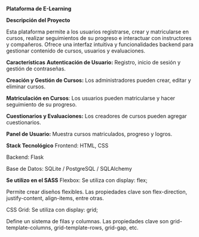 **Plataforma de E-Learning**

__Descripción del Proyecto__

Esta plataforma permite a los usuarios registrarse, crear y matricularse en cursos, 
realizar seguimientos de su progreso e interactuar con instructores y compañeros. 
Ofrece una interfaz intuitiva y funcionalidades backend para gestionar contenido de cursos, 
usuarios y evaluaciones.

__Características__
**Autenticación de Usuario:** Registro, inicio de sesión y gestión de contraseñas.

**Creación y Gestión de Cursos:** Los administradores pueden crear, editar y eliminar cursos.

**Matriculación en Cursos**: Los usuarios pueden matricularse y hacer seguimiento de su progreso.

**Cuestionarios y Evaluaciones:** Los creadores de cursos pueden agregar cuestionarios.

**Panel de Usuario:** Muestra cursos matriculados, progreso y logros.

__Stack Tecnológico__
Frontend: HTML, CSS

Backend: Flask 

Base de Datos: SQLite / PostgreSQL / SQLAlchemy

__Se utilizo en el SASS__
Flexbox: Se utiliza con display: flex; 

Permite crear diseños flexibles. Las propiedades clave son flex-direction, justify-content, align-items, entre otras.

CSS Grid: Se utiliza con display: grid; 

Define un sistema de filas y columnas. Las propiedades clave son grid-template-columns, grid-template-rows, grid-gap, etc.
